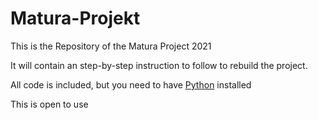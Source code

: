 # Matura-Projekt
This is the Repository of the Matura Project 2021

It will contain an step-by-step instruction to follow to rebuild the project.

All code is included, but you need to have [Python](www.python.org) installed

This is open to use